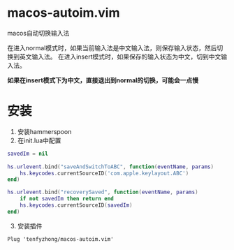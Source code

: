 # macos-autoim.vim
macos自动切换输入法

在进入normal模式时，如果当前输入法是中文输入法，则保存输入状态，然后切换到英文输入法。
在进入insert模式时，如果保存的输入状态为中文，切到中文输入法。

**如果在insert模式下为中文，直接退出到normal的切换，可能会一点慢**

# 安装
1. 安装hammerspoon
2. 在init.lua中配置
```lua
savedIm = nil
 
hs.urlevent.bind("saveAndSwitchToABC", function(eventName, params)                                                                          savedIm = hs.keycodes.currentSourceID()
    hs.keycodes.currentSourceID('com.apple.keylayout.ABC')
end)

hs.urlevent.bind("recoverySaved", function(eventName, params)
    if not savedIm then return end
    hs.keycodes.currentSourceID(savedIm)
end)
```

3. 安装插件
```viml
Plug 'tenfyzhong/macos-autoim.vim'
```

